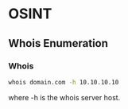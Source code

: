 # OSINT
## Whois Enumeration
### Whois
```bash
whois domain.com -h 10.10.10.10
```
where -h is the whois server host.